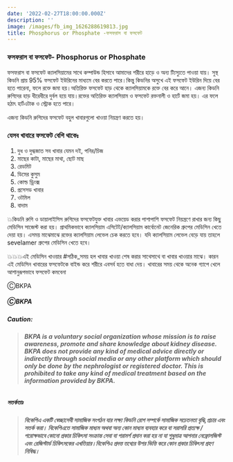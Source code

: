```yaml
---
date: '2022-02-27T18:00:00.000Z'
description: ''
image: /images/fb_img_1626288619813.jpg
title: Phosphorus or Phosphate -ফসফরাস বা ফসফেট
---
```



### ফসফরাস বা ফসফেট-  Phosphorus or Phosphate

ফসফরাস বা ফসফেট ক্যালসিয়ামের সাথে কম্পাউন্ড হিসাবে আমাদের শরীরে হাড়ে ও অন্য ট্যিস্যুতে পাওয়া যায়। সুস্থ কিডনি প্রায় 95% ফসফেট ইউরিনের মাধ্যমে বের করতে পারে।কিন্তু কিডনির অসুখে এই ফসফেট ইউরিন দিয়ে বের হতে পারেনা, ফলে রক্তে জমা হয়।অতিরিক্ত ফসফেট হাড় থেকে ক্যালসিয়ামকে রক্তে বের করে আনে। এজন্য কিডনি রুগিদের হাড় ধীরেধীরে দুর্বল হয়ে যায়।রক্তের অতিরিক্ত ক্যালসিয়াম ও ফসফেট রক্তনালী ও হার্টে জমা হয়। এর ফলে হঠাৎ হার্টএটাক ও স্ট্রোক হতে পারে।

এজন্য কিডনি রুগিদের ফসফেট বহুল খাবারগুলো খাওয়া নিয়ন্ত্রণ করতে হয়।

### যেসব খাবারে ফসফেট বেশি থাকেঃ

1. দুধ ও দুগ্ধজাত সব খাবার যেমন দই, পনির/চিজ
2. মাছের কাটা, মাছের মাথা, ছোট মাছ
3. রেডমিট
4. ডিমের কুসুম
5. কোল্ড ড্রিংক্স
6. প্রসেসড খাবার
7. ওটমিল
8. বাদাম

💥কিডনি রুগি ও ডায়ালাইসিস রুগিদের ফসফেটযুক্ত খাবার এভয়েড করার পাশাপাশি ফসফেট নিয়ন্ত্রণে রাখার জন্য কিছু মেডিসিন সাজেস্ট করা হয়। প্রাথমিকভাবে ক্যালসিয়াম এসিটেট/ক্যালসিয়াম কার্বোনেট জেনেরিক গ্রুপের মেডিসিন খেতে দেয়া হয়। এসময় মাঝেমাঝে রক্তের ক্যালসিয়াম লেভেল চেক করতে হবে। যদি ক্যালসিয়াম লেভেল বেড়ে যায় তাহলে sevelamer গ্রুপের মেডিসিন খেতে হবে।

💥💥💥এই মেডিসিন খাওয়ার #সঠিক_সময় হল খাবার খাওয়া শেষ করার সাথেসাথে বা খাবার খাওয়ার মাঝে। কারন এই মেডিসিন খাবারের ফসফেটকে বাইন্ড করে শরীরে এবসর্ব হতে বাধা দেয়। খাবারের সময় থেকে অনেক গ্যাপে খেলে আশানুরূপভাবে ফসফেট কমবেনা

ⒸBKPA

##### ⒸBKPA

##### **Caution:**

> ###### **BKPA is a voluntary social organization whose mission is to raise awareness, promote and share knowledge about kidney disease. BKPA does not provide any kind of medical advice directly or indirectly through social media or any other platform which should only be done by the nephrologist or registered doctor. This is prohibited to take any kind of medical treatment based on the information provided by BKPA.**

##### **সতর্কতাঃ**

> ###### **বিকেপিএ একটি স্বেচ্ছাসেবী সামাজিক সংগঠন যার লক্ষ্য কিডনি রোগ সম্পর্কে সামাজিক সচেতনতা বৃদ্ধি,প্রচার এবং সতর্ক করা। বিকেপিএতে সামাজিক মাধ্যম অথবা অন্য কোন মাধ্যম ব্যবহার করে বা সরাসরি প্রত্যক্ষ / পরোক্ষভাবে কোনো প্রকার চিকিৎসা সংক্রান্ত সেবা বা পরামর্শ প্রদান করা হয় না যা শুধুমাত্র আপনার নেফ্রোলজিস্ট এবং রেজিস্টার্ড চিকিৎসকের এখতিয়ার।বিকেপিএ প্রদত্ত তথ্যের উপর ভিত্তি করে কোন প্রকার চিকিৎসা গ্রহণ নিষিদ্ধ।**
